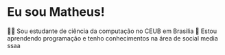 # Eu sou Matheus!

👨‍🎓 Sou estudante de ciência da computação no CEUB em Brasilia 
🧠 Estou aprendendo programação e tenho conhecimentos na área de social media 
ssaa

